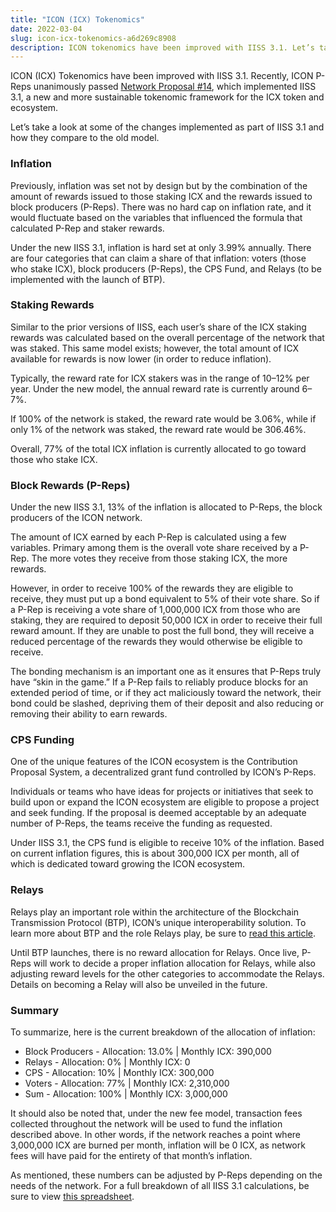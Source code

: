 ```yaml
---
title: "ICON (ICX) Tokenomics"
date: 2022-03-04
slug: icon-icx-tokenomics-a6d269c8908
description: ICON tokenomics have been improved with IISS 3.1. Let’s take a look at some of the changes implemented as part of IISS 3.1.
---
```


ICON (ICX) Tokenomics have been improved with IISS 3.1. Recently, ICON P-Reps unanimously passed [Network Proposal #14](https://tracker.icon.foundation/proposal/0x6121aa4e693bd7e747760e55dda07fdb954d858d0f7936088a1296da0cff0a99), which implemented IISS 3.1, a new and more sustainable tokenomic framework for the ICX token and ecosystem.

Let’s take a look at some of the changes implemented as part of IISS 3.1 and how they compare to the old model.

### Inflation

Previously, inflation was set not by design but by the combination of the amount of rewards issued to those staking ICX and the rewards issued to block producers (P-Reps). There was no hard cap on inflation rate, and it would fluctuate based on the variables that influenced the formula that calculated P-Rep and staker rewards.

Under the new IISS 3.1, inflation is hard set at only 3.99% annually. There are four categories that can claim a share of that inflation: voters (those who stake ICX), block producers (P-Reps), the CPS Fund, and Relays (to be implemented with the launch of BTP).

### Staking Rewards

Similar to the prior versions of IISS, each user’s share of the ICX staking rewards was calculated based on the overall percentage of the network that was staked. This same model exists; however, the total amount of ICX available for rewards is now lower (in order to reduce inflation).

Typically, the reward rate for ICX stakers was in the range of 10–12% per year. Under the new model, the annual reward rate is currently around 6–7%.

If 100% of the network is staked, the reward rate would be 3.06%, while if only 1% of the network was staked, the reward rate would be 306.46%.

Overall, 77% of the total ICX inflation is currently allocated to go toward those who stake ICX.

### Block Rewards (P-Reps)

Under the new IISS 3.1, 13% of the inflation is allocated to P-Reps, the block producers of the ICON network.

The amount of ICX earned by each P-Rep is calculated using a few variables. Primary among them is the overall vote share received by a P-Rep. The more votes they receive from those staking ICX, the more rewards.

However, in order to receive 100% of the rewards they are eligible to receive, they must put up a bond equivalent to 5% of their vote share. So if a P-Rep is receiving a vote share of 1,000,000 ICX from those who are staking, they are required to deposit 50,000 ICX in order to receive their full reward amount. If they are unable to post the full bond, they will receive a reduced percentage of the rewards they would otherwise be eligible to receive.

The bonding mechanism is an important one as it ensures that P-Reps truly have “skin in the game.” If a P-Rep fails to reliably produce blocks for an extended period of time, or if they act maliciously toward the network, their bond could be slashed, depriving them of their deposit and also reducing or removing their ability to earn rewards.

### CPS Funding

One of the unique features of the ICON ecosystem is the Contribution Proposal System, a decentralized grant fund controlled by ICON’s P-Reps.

Individuals or teams who have ideas for projects or initiatives that seek to build upon or expand the ICON ecosystem are eligible to propose a project and seek funding. If the proposal is deemed acceptable by an adequate number of P-Reps, the teams receive the funding as requested.

Under IISS 3.1, the CPS fund is eligible to receive 10% of the inflation. Based on current inflation figures, this is about 300,000 ICX per month, all of which is dedicated toward growing the ICON ecosystem.

### Relays

Relays play an important role within the architecture of the Blockchain Transmission Protocol (BTP), ICON’s unique interoperability solution. To learn more about BTP and the role Relays play, be sure to [read this article](https://medium.com/helloiconworld/what-is-btp-b1affe6b3bbf#888d).

Until BTP launches, there is no reward allocation for Relays. Once live, P-Reps will work to decide a proper inflation allocation for Relays, while also adjusting reward levels for the other categories to accommodate the Relays. Details on becoming a Relay will also be unveiled in the future.

### Summary

To summarize, here is the current breakdown of the allocation of inflation:

* Block Producers - Allocation: 13.0% | Monthly ICX: 390,000
* Relays - Allocation: 0% | Monthly ICX: 0
* CPS - Allocation: 10% | Monthly ICX: 300,000
* Voters - Allocation: 77% | Monthly ICX: 2,310,000
* Sum - Allocation: 100% | Monthly ICX: 3,000,000

It should also be noted that, under the new fee model, transaction fees collected throughout the network will be used to fund the inflation described above. In other words, if the network reaches a point where 3,000,000 ICX are burned per month, inflation will be 0 ICX, as network fees will have paid for the entirety of that month’s inflation.

As mentioned, these numbers can be adjusted by P-Reps depending on the needs of the network. For a full breakdown of all IISS 3.1 calculations, be sure to view [this spreadsheet](https://docs.google.com/spreadsheets/d/1jh9QF5lhP9mdNDDrlbKfButaScVTeUHwFwzoa-Mfgdk/edit#gid=783852509).

